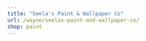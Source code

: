 ```yaml
---
title: "Seela's Paint & Wallpaper Co"
url: /wayne/seelas-paint-and-wallpaper-co/
shop: paint
---
```

